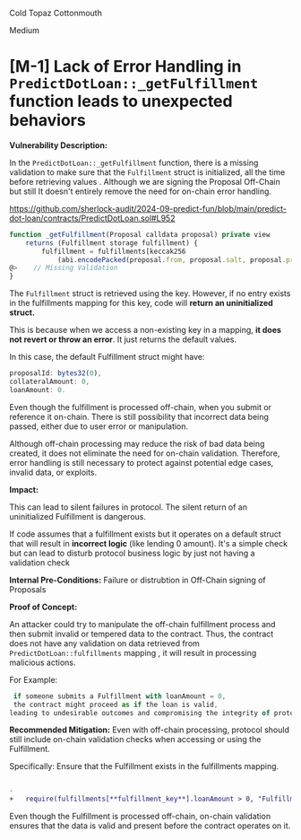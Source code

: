 Cold Topaz Cottonmouth

Medium

# [M-1] Lack of Error Handling in `PredictDotLoan::_getFulfillment` function leads to unexpected behaviors

**Vulnerability Description:** 

In the `PredictDotLoan::_getFulfillment` function, there is a missing validation to make sure that the `Fulfillment` struct is initialized, all the time before retrieving values . 
Although we are signing the Proposal Off-Chain but still It doesn't entirely remove the need for on-chain error handling.

https://github.com/sherlock-audit/2024-09-predict-fun/blob/main/predict-dot-loan/contracts/PredictDotLoan.sol#L952

```javascript
function _getFulfillment(Proposal calldata proposal) private view
    returns (Fulfillment storage fulfillment) {
        fulfillment = fulfillments[keccak256
            (abi.encodePacked(proposal.from, proposal.salt, proposal.proposalType))];
@>    // Missing Validation
}
```

The `Fulfillment` struct is retrieved using the key. However, if no entry exists in the fulfillments mapping for this key, code will **return an uninitialized struct.**

 
This is because when we access a non-existing key in a mapping, <b>it does not revert or throw an error</b>. It just returns the default values.

In this case, the default Fulfillment struct might have:
```javascript
proposalId: bytes32(0),
collateralAmount: 0,
loanAmount: 0.
```

Even though the fulfillment is processed off-chain, when you submit or reference it on-chain.
There is still possibility that incorrect data being passed, either due to user error or manipulation.

Although off-chain processing may reduce the risk of bad data being created, it does not eliminate the need for on-chain validation. Therefore, error handling is still necessary to protect against potential edge cases, invalid data, or exploits.

**Impact:** 

This can lead to silent failures in protocol. The silent return of an uninitialized Fulfillment is dangerous.

 If code assumes that a fulfillment exists but it operates on a default struct that will result in **incorrect logic** (like lending 0 amount). It's a simple check but can lead to disturb protocol business logic by just not having a validation check

**Internal Pre-Conditions:**
Failure or distrubtion in Off-Chain signing of Proposals


**Proof of Concept:**

An attacker could try to manipulate the off-chain fulfillment process and then submit invalid or tempered data to the contract. Thus, the contract does not have any validation on data retrieved from `PredictDotLoan::fulfillments`  mapping , it will result in processing malicious actions.

For Example:

```javascript
 if someone submits a Fulfillment with loanAmount = 0,
 the contract might proceed as if the loan is valid, 
leading to undesirable outcomes and compromising the integrity of protocol.

```

**Recommended Mitigation:** 
Even with off-chain processing, protocol should still include on-chain validation checks when accessing or using the Fulfillment. 

Specifically:
 Ensure that the Fulfillment exists in the fulfillments mapping.


```diff

- 
+   require(fulfillments[**fulfillment_key**].loanAmount > 0, "Fulfillment not found or invalid");

```

Even though the Fulfillment is processed off-chain, on-chain validation ensures that the data is valid and present before the contract operates on it.